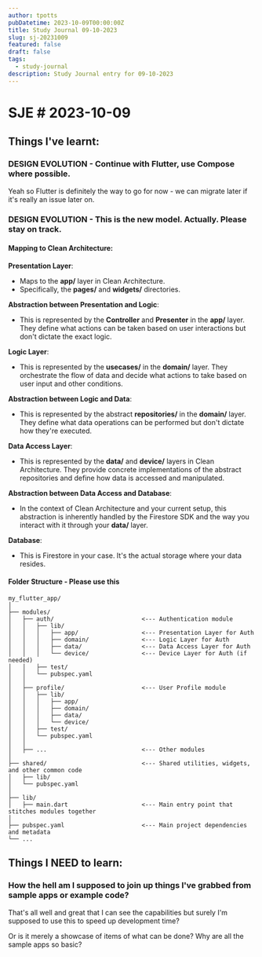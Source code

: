 ```yaml
---
author: tpotts
pubDatetime: 2023-10-09T00:00:00Z
title: Study Journal 09-10-2023
slug: sj-20231009
featured: false
draft: false
tags:
  - study-journal
description: Study Journal entry for 09-10-2023
---
```

# SJE # 2023-10-09

## Things I've learnt:

### DESIGN EVOLUTION - Continue with Flutter, use Compose where possible.

Yeah so Flutter is definitely the way to go for now - we can migrate later if it's really an issue later on.

### DESIGN EVOLUTION - This is the new model. Actually. Please stay on track.

#### **Mapping to Clean Architecture:**

**Presentation Layer**:

- Maps to the **app/** layer in Clean Architecture.
- Specifically, the **pages/** and **widgets/** directories.

**Abstraction between Presentation and Logic**:

- This is represented by the **Controller** and **Presenter** in the **app/** layer. They define what actions can be taken based on user interactions but don't dictate the exact logic.

**Logic Layer**:

- This is represented by the **usecases/** in the **domain/** layer. They orchestrate the flow of data and decide what actions to take based on user input and other conditions.

**Abstraction between Logic and Data**:

- This is represented by the abstract **repositories/** in the **domain/** layer. They define what data operations can be performed but don't dictate how they're executed.

**Data Access Layer**:

- This is represented by the **data/** and **device/** layers in Clean Architecture. They provide concrete implementations of the abstract repositories and define how data is accessed and manipulated.

**Abstraction between Data Access and Database**:

- In the context of Clean Architecture and your current setup, this abstraction is inherently handled by the Firestore SDK and the way you interact with it through your **data/** layer.

**Database**:

- This is Firestore in your case. It's the actual storage where your data resides.

#### Folder Structure - Please use this

    my_flutter_app/
    │
    ├── modules/
    │   ├── auth/                         <--- Authentication module
    │   │   ├── lib/
    │   │   │   ├── app/                  <--- Presentation Layer for Auth
    │   │   │   ├── domain/               <--- Logic Layer for Auth
    │   │   │   ├── data/                 <--- Data Access Layer for Auth
    │   │   │   └── device/               <--- Device Layer for Auth (if needed)
    │   │   ├── test/
    │   │   └── pubspec.yaml
    │   │
    │   ├── profile/                      <--- User Profile module
    │   │   ├── lib/
    │   │   │   ├── app/
    │   │   │   ├── domain/
    │   │   │   ├── data/
    │   │   │   └── device/
    │   │   ├── test/
    │   │   └── pubspec.yaml
    │   │
    │   ├── ...                           <--- Other modules
    │
    ├── shared/                           <--- Shared utilities, widgets, and other common code
    │   ├── lib/
    │   └── pubspec.yaml
    │
    ├── lib/
    │   ├── main.dart                     <--- Main entry point that stitches modules together
    │
    ├── pubspec.yaml                      <--- Main project dependencies and metadata
    └── ...

## Things I NEED to learn:

### How the hell am I supposed to join up things I've grabbed from sample apps or example code?

That's all well and great that I can see the capabilities but surely I'm supposed to use this to speed up development time?

Or is it merely a showcase of items of what can be done? Why are all the sample apps so basic?

